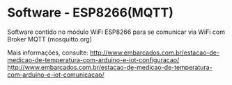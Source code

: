 # Software - ESP8266(MQTT)
Software contido no módulo WiFi ESP8266 para se comunicar via WiFi com Broker MQTT (mosquitto.org)

Mais informações, consulte:
http://www.embarcados.com.br/estacao-de-medicao-de-temperatura-com-arduino-e-iot-configuracao/
http://www.embarcados.com.br/estacao-de-medicao-de-temperatura-com-arduino-e-iot-comunicacao/
